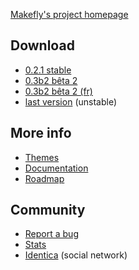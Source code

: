[Makefly's project homepage](http://makefly.e-mergence.org/)

## Download

  * [0.2.1 stable](${BLOG_URL}/makefly_0.2.1.zip)
  * [0.3b2 bêta 2](${BLOG_URL}/makefly_0.3b2.zip)
  * [0.3b2 bêta 2 (fr)](${BLOG_URL}/makefly_0.3b2_fr.zip)
  * [last version](https://github.com/blankoworld/makefly/archive/master.zip) (unstable)

## More info

  * [Themes](http://makefly.e-mergence.org/themes/index.html)
  * [Documentation](http://makefly.e-mergence.org/documentation.html)
  * [Roadmap](http://forge.e-mergence.org/projects/makefly/roadmap)

## Community

  * [Report a bug](https://github.com/blankoworld/makefly/issues)
  * [Stats](http://www.ohloh.net/p/makefly)
  * [Identica](http://identi.ca/group/makefly) (social network)
